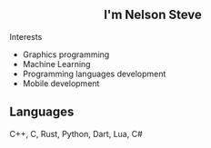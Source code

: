 <h2 align="center"> I'm Nelson Steve </h2>

Interests
- Graphics programming
- Machine Learning
- Programming languages development
- Mobile development
## Languages
C++, C, Rust, Python, Dart, Lua, C#
